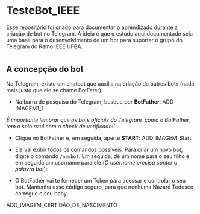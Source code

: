 # TesteBot_IEEE
Esse repositório foi criado para documentar o aprendizado durante a criação de bot no Telegram. A ideia é que o estudo aqui documentado seja uma base para o desenvolvimento de um bot para suportar o grupo do Telegram do Ramo IEEE UFBA.

# <h2> A concepção do bot
No Telegram, existe um chatbot que auxilia na criação de outros bots (nada mais justo que ele se chame BotFater).

- Na barra de pesquisa do Telegram, busque por **BotFather**:
ADD IMAGEM1_1

*É importante lembrar que os bots oficiais do Telegram, como o BotFather, tem o selo azul com o check de verificado!!*

- Clique no BotFather e, em seguida, aperte **START**:
ADD_IMAGEM_Start

- Ele vai exibir todos os comandos possíveis. Para criar um novo bot, digite o comando ```/newbot```.
Em seguida, dê um nome para o seu filho e em seguida um username para ele (*O username precisa conter a palavra bot*):

- O BotFather vai te fornecer um Token para acessar e controlar o seu bot. Mantenha esse código seguro, para que nenhuma Nazaré Tedesco carregue o seu baby.

ADD_IMAGEM_CERTIDÃO_DE_NASCIMENTO


